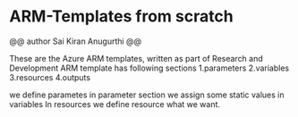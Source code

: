 # ARM-Templates from scratch
@@ author Sai Kiran Anugurthi @@

These are the Azure ARM templates, written as part of Research and Development
ARM template has following sections
1.parameters
2.variables
3.resources
4.outputs

we define parametes in parameter section
we assign some static values in variables
In resources we define resource what we want.
